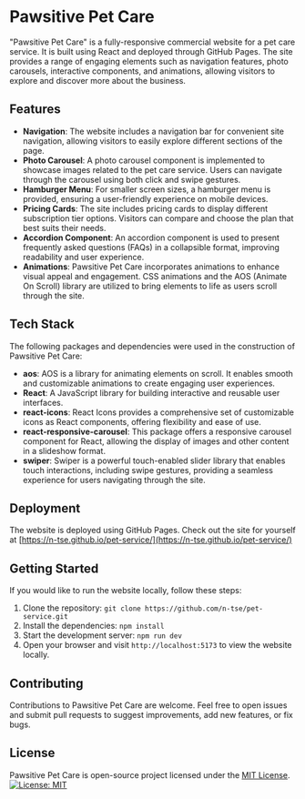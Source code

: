 # Pawsitive Pet Care

"Pawsitive Pet Care" is a fully-responsive commercial website for a pet care service. It is built using React and deployed through GitHub Pages. The site provides a range of engaging elements such as navigation features, photo carousels, interactive components, and animations, allowing visitors to explore and discover more about the business.

## Features

- **Navigation**: The website includes a navigation bar for convenient site navigation, allowing visitors to easily explore different sections of the page.
- **Photo Carousel**: A photo carousel component is implemented to showcase images related to the pet care service. Users can navigate through the carousel using both click and swipe gestures.
- **Hamburger Menu**: For smaller screen sizes, a hamburger menu is provided, ensuring a user-friendly experience on mobile devices.
- **Pricing Cards**: The site includes pricing cards to display different subscription tier options. Visitors can compare and choose the plan that best suits their needs.
- **Accordion Component**: An accordion component is used to present frequently asked questions (FAQs) in a collapsible format, improving readability and user experience.
- **Animations**: Pawsitive Pet Care incorporates animations to enhance visual appeal and engagement. CSS animations and the AOS (Animate On Scroll) library are utilized to bring elements to life as users scroll through the site.

## Tech Stack

The following packages and dependencies were used in the construction of Pawsitive Pet Care:

- **aos**: AOS is a library for animating elements on scroll. It enables smooth and customizable animations to create engaging user experiences.
- **React**: A JavaScript library for building interactive and reusable user interfaces.
- **react-icons**: React Icons provides a comprehensive set of customizable icons as React components, offering flexibility and ease of use.
- **react-responsive-carousel**: This package offers a responsive carousel component for React, allowing the display of images and other content in a slideshow format.
- **swiper**: Swiper is a powerful touch-enabled slider library that enables touch interactions, including swipe gestures, providing a seamless experience for users navigating through the site.

## Deployment

The website is deployed using GitHub Pages. Check out the site for yourself at [https://n-tse.github.io/pet-service/](https://n-tse.github.io/pet-service/)

## Getting Started

If you would like to run the website locally, follow these steps:

1. Clone the repository: `git clone https://github.com/n-tse/pet-service.git`
2. Install the dependencies: `npm install`
3. Start the development server: `npm run dev`
4. Open your browser and visit `http://localhost:5173` to view the website locally.

## Contributing

Contributions to Pawsitive Pet Care are welcome. Feel free to open issues and submit pull requests to suggest improvements, add new features, or fix bugs.

## License

Pawsitive Pet Care is open-source project licensed under the [MIT License](LICENSE).\
[![License: MIT](https://img.shields.io/badge/License-MIT-yellow.svg)](https://opensource.org/licenses/MIT)

